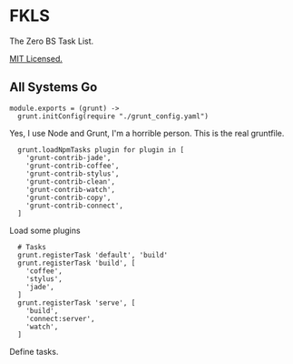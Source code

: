 FKLS
============

The Zero BS Task List.

[MIT Licensed.](LICENSE)

All Systems Go
--------------

    module.exports = (grunt) ->
      grunt.initConfig(require "./grunt_config.yaml")

Yes, I use Node and Grunt, I'm a horrible person. This is the real gruntfile.

      grunt.loadNpmTasks plugin for plugin in [
        'grunt-contrib-jade',
        'grunt-contrib-coffee',
        'grunt-contrib-stylus',
        'grunt-contrib-clean',
        'grunt-contrib-watch',
        'grunt-contrib-copy',
        'grunt-contrib-connect',
      ]

Load some plugins

      # Tasks
      grunt.registerTask 'default', 'build'
      grunt.registerTask 'build', [
        'coffee',
        'stylus',
        'jade',
      ]
      grunt.registerTask 'serve', [
        'build',
        'connect:server',
        'watch',
      ]

Define tasks.

